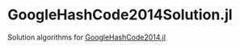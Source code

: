 # GoogleHashCode2014Solution.jl

Solution algorithms for [GoogleHashCode2014.jl](https://github.com/gdalle/GoogleHashCode2014.jl)